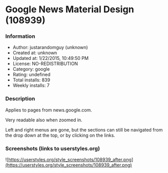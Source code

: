 # Google News Material Design (108939)

### Information
- Author: justarandomguy (unknown)
- Created at: unknown
- Updated at: 1/22/2015, 10:49:50 PM
- License: NO-REDISTRIBUTION
- Category: google
- Rating: undefined
- Total installs: 839
- Weekly installs: 7


### Description
Applies to pages from news.google.com.

Very readable also when zoomed in.

Left and right menus are gone, but the sections can still be navigated from the drop down at the top, or by clicking on the links.


### Screenshots (links to userstyles.org)
![https://userstyles.org/style_screenshots/108939_after.png](https://userstyles.org/style_screenshots/108939_after.png)



